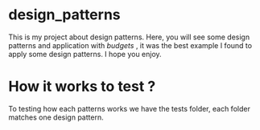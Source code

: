 # design_patterns
This is my project about design patterns. Here, you will see some design 
patterns and application with *budgets* , it was the best example I found to apply some design patterns. I hope you enjoy.

# How it works to test ?

To testing how each patterns works we have the tests folder, each folder matches one design pattern.
